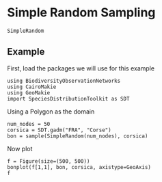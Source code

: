 # Simple Random Sampling

```@docs; canonical=false
SimpleRandom
```

## Example 

First, load the packages we will use for this example

```@example 1
using BiodiversityObservationNetworks 
using CairoMakie
using GeoMakie
import SpeciesDistributionToolkit as SDT
```

Using a Polygon as the domain

```@example 1
num_nodes = 50
corsica = SDT.gadm("FRA", "Corse")
bon = sample(SimpleRandom(num_nodes), corsica)
```

Now plot

```@example 1
f = Figure(size=(500, 500))
bonplot(f[1,1], bon, corsica, axistype=GeoAxis)
f
```